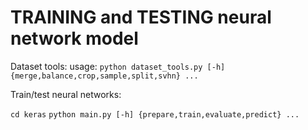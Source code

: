 # TRAINING and TESTING neural network model

Dataset tools:
usage: `python dataset_tools.py [-h] {merge,balance,crop,sample,split,svhn} ...`

Train/test neural networks:

`cd keras`
`python main.py [-h] {prepare,train,evaluate,predict} ...`
